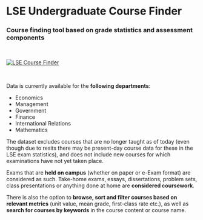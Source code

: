 # LSE Undergraduate Course Finder

### Course finding tool based on grade statistics and assessment components

<br/>

[![LSE Course Finder](https://static.streamlit.io/badges/streamlit_badge_black_white.svg)](https://lse-course-finder.streamlitapp.com/)

<br/>

Data is currently available for the **following departments**: 
- Economics
- Management
- Government
- Finance
- International Relations
- Mathematics

The dataset excludes courses that are no longer taught as of today (even though due to resits there may be present-day course data for these in the LSE exam statistics), and does not include new courses for which examinations have not yet taken place. 

Exams that are **held on campus** (whether on paper or e-Exam format) are considered as such. Take-home exams, essays, dissertations, problem sets, class presentations or anything done at home are **considered coursework**.

There is also the option to **browse, sort and filter courses based on relevant metrics** (unit value, mean grade, first-class rate etc.), as well as **search for courses by keywords** in the course content or course name.
